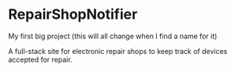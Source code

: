 # RepairShopNotifier

My first big project (this will all change when I find a name for it)

A full-stack site for electronic repair shops to keep track of devices accepted for repair.
